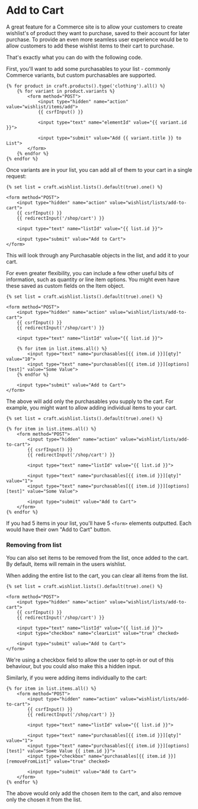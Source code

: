 # Add to Cart

A great feature for a Commerce site is to allow your customers to create wishlist's of product they want to purchase, saved to their account for later purchase. To provide an even more seamless user experience would be to allow customers to add these wishlist items to their cart to purchase.

That's exactly what you can do with the following code.

First, you'll want to add some purchasables to your list - commonly Commerce variants, but custom purchasables are supported.

```twig
{% for product in craft.products().type('clothing').all() %}
    {% for variant in product.variants %}
        <form method="POST">
            <input type="hidden" name="action" value="wishlist/items/add">
            {{ csrfInput() }}

            <input type="text" name="elementId" value="{{ variant.id }}">

            <input type="submit" value="Add {{ variant.title }} to List">
        </form>
    {% endfor %}
{% endfor %}
```

Once variants are in your list, you can add all of them to your cart in a single request:

```twig
{% set list = craft.wishlist.lists().default(true).one() %}

<form method="POST">
    <input type="hidden" name="action" value="wishlist/lists/add-to-cart">
    {{ csrfInput() }}
    {{ redirectInput('/shop/cart') }}

    <input type="text" name="listId" value="{{ list.id }}">

    <input type="submit" value="Add to Cart">
</form>
```

This will look through any Purchasable objects in the list, and add it to your cart.

For even greater flexibility, you can include a few other useful bits of information, such as quantity or line item options. You might even have these saved as custom fields on the Item object.

```twig
{% set list = craft.wishlist.lists().default(true).one() %}

<form method="POST">
    <input type="hidden" name="action" value="wishlist/lists/add-to-cart">
    {{ csrfInput() }}
    {{ redirectInput('/shop/cart') }}

    <input type="text" name="listId" value="{{ list.id }}">

    {% for item in list.items.all() %}
        <input type="text" name="purchasables[{{ item.id }}][qty]" value="10">
        <input type="text" name="purchasables[{{ item.id }}][options][test]" value="Some Value">
    {% endfor %}

    <input type="submit" value="Add to Cart">
</form>
```

The above will add only the purchasables you supply to the cart. For example, you might want to allow adding individual items to your cart.

```twig
{% set list = craft.wishlist.lists().default(true).one() %}

{% for item in list.items.all() %}
    <form method="POST">
        <input type="hidden" name="action" value="wishlist/lists/add-to-cart">
        {{ csrfInput() }}
        {{ redirectInput('/shop/cart') }}

        <input type="text" name="listId" value="{{ list.id }}">

        <input type="text" name="purchasables[{{ item.id }}][qty]" value="1">
        <input type="text" name="purchasables[{{ item.id }}][options][test]" value="Some Value">

        <input type="submit" value="Add to Cart">
    </form>
{% endfor %}
```

If you had 5 items in your list, you'll have 5 `<form>` elements outputted. Each would have their own "Add to Cart" button.

### Removing from list
You can also set items to be removed from the list, once added to the cart. By default, items will remain in the users wishlist.

When adding the entire list to the cart, you can clear all items from the list.

```twig
{% set list = craft.wishlist.lists().default(true).one() %}

<form method="POST">
    <input type="hidden" name="action" value="wishlist/lists/add-to-cart">
    {{ csrfInput() }}
    {{ redirectInput('/shop/cart') }}

    <input type="text" name="listId" value="{{ list.id }}">
    <input type="checkbox" name="clearList" value="true" checked>

    <input type="submit" value="Add to Cart">
</form>
```

We're using a checkbox field to allow the user to opt-in or out of this behaviour, but you could also make this a hidden input.

Similarly, if you were adding items individually to the cart:

```twig
{% for item in list.items.all() %}
    <form method="POST">
        <input type="hidden" name="action" value="wishlist/lists/add-to-cart">
        {{ csrfInput() }}
        {{ redirectInput('/shop/cart') }}

        <input type="text" name="listId" value="{{ list.id }}">

        <input type="text" name="purchasables[{{ item.id }}][qty]" value="1">
        <input type="text" name="purchasables[{{ item.id }}][options][test]" value="Some Value {{ item.id }}">
        <input type="checkbox" name="purchasables[{{ item.id }}][removeFromList]" value="true" checked>

        <input type="submit" value="Add to Cart">
    </form>
{% endfor %}
```

The above would only add the chosen item to the cart, and also remove only the chosen it from the list.
